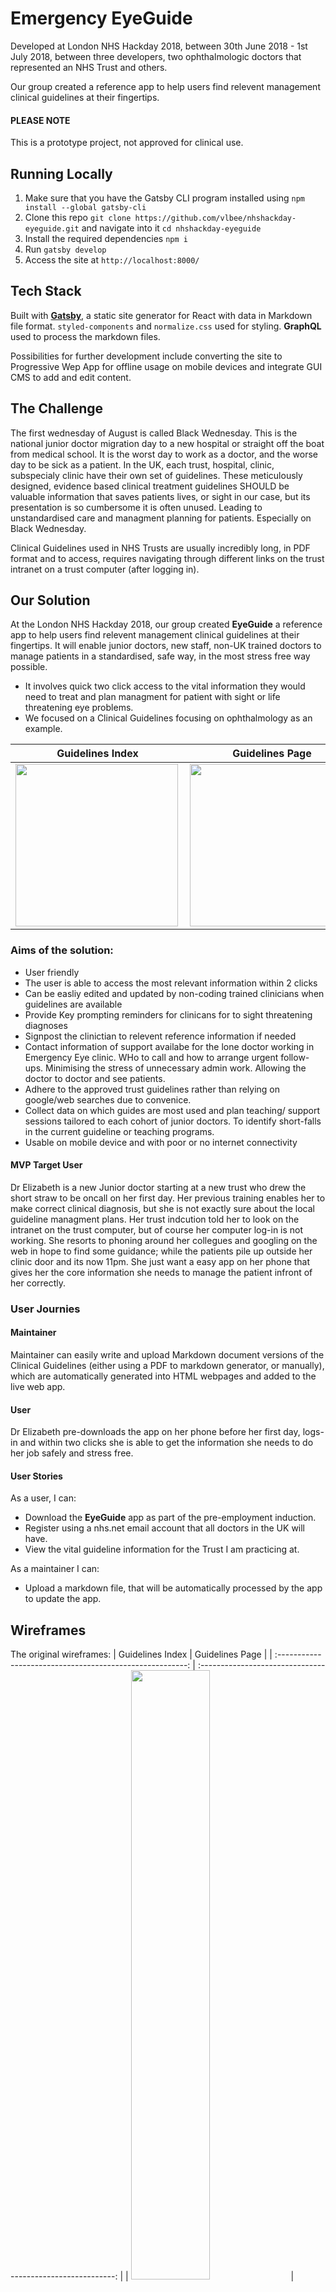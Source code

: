 # Emergency EyeGuide

Developed at London NHS Hackday 2018, between 30th June 2018 - 1st July 2018, between three developers, two ophthalmologic doctors that represented an NHS Trust and others.

Our group created a reference app to help users find relevent management clinical guidelines at their fingertips.

#### PLEASE NOTE
This is a prototype project, not approved for clinical use. 

## Running Locally

1. Make sure that you have the Gatsby CLI program installed using `npm install --global gatsby-cli`
2. Clone this repo `git clone https://github.com/vlbee/nhshackday-eyeguide.git` and navigate into it `cd nhshackday-eyeguide`
3. Install the required dependencies `npm i`
4. Run `gatsby develop`
5. Access the site at `http://localhost:8000/`

## Tech Stack

Built with **[Gatsby](https://www.gatsbyjs.org/)**, a static site generator for React with data in Markdown file format.
`styled-components` and `normalize.css` used for styling.
**GraphQL** used to process the markdown files. 

Possibilities for further development include converting the site to Progressive Wep App for offline usage on mobile devices and integrate GUI CMS to add and edit content. 

## The Challenge

The first wednesday of August is called Black Wednesday.  This is the national junior doctor migration day to a new hospital or straight off the boat from medical school.  It is the worst day to work as a doctor, and the worse day to be sick as a patient.  In the UK, each trust, hospital, clinic, subspecialy clinic have their own set of guidelines.  These meticulously designed, evidence based clinical treatment guidelines SHOULD be valuable information that saves patients lives, or sight in our case, but its presentation is so cumbersome it is often unused.  Leading to unstandardised care and managment planning for patients.  Especially on Black Wednesday.

Clinical Guidelines used in NHS Trusts are usually incredibly long, in PDF format and to access, requires navigating through different links on the trust intranet on a trust computer (after logging in).

## Our Solution

At the London NHS Hackday 2018, our group created **EyeGuide** a reference app to help users find relevent management clinical guidelines at their fingertips.  It will enable junior doctors, new staff, non-UK trained doctors to manage patients in a standardised, safe way, in the most stress free way possible. 
  -  It involves quick two click access to the vital information they would need to treat and plan managment for patient with sight or life threatening eye problems. 
  - We focused on a Clinical Guidelines focusing on ophthalmology as an example.
  
  |                       Guidelines Index                        |                     Guidelines Page                     |
| :-------------------------------------------------------: | :---------------------------------------------------------: |
| <img src="https://i.imgur.com/GkTmNxD.png" align="left" width="260" > | <img src="https://i.imgur.com/0OSYiPF.png" align="left" width="260" > |



### Aims of the solution:

- User friendly
- The user is able to access the most relevant information within 2 clicks
- Can be easliy edited and updated by non-coding trained clinicians when guidelines are available
- Provide Key prompting reminders for clinicans for to sight threatening diagnoses 
- Signpost the clinictian to relevent reference information if needed
- Contact information of support availabe for the lone doctor working in Emergency Eye clinic.  WHo to call and how to arrange urgent follow-ups.  Minimising the stress of unnecessary admin work.  Allowing the doctor to doctor and see patients.
- Adhere to the approved trust guidelines rather than relying on google/web searches due to convenice.
- Collect data on which guides are most used and plan teaching/ support sessions tailored to each cohort of junior doctors.  To identify short-falls in the current guideline or teaching programs.
- Usable on mobile device and with poor or no internet connectivity

#### MVP Target User

Dr Elizabeth is a new Junior doctor starting at a new trust who drew the short straw to be oncall on her first day.  Her previous training enables her to make correct clinical diagnosis, but she is not exactly sure about the local guideline managment plans.  Her trust indcution told her to look on the intranet on the trust computer, but of course her computer log-in is not working. She resorts to phoning around her collegues and googling on the web in hope to find some guidance; while the patients pile up outside her clinic door and its now 11pm.  She just want a easy app on her phone that gives her the core information she needs to manage the patient infront of her correctly.

### User Journies

#### Maintainer
Maintainer can easily write and upload Markdown document versions of the Clinical Guidelines (either using a PDF to markdown generator, or manually), which are automatically generated into HTML webpages and added to the live web app. 

#### User
Dr Elizabeth pre-downloads the app on her phone before her first day, logs-in and within two clicks she is able to get the information she needs to do her job safely and stress free.


#### User Stories

As a user, I can: 
- Download the **EyeGuide** app as part of the pre-employment induction.
- Register using a nhs.net email account that all doctors in the UK will have.
- View the vital guideline information for the Trust I am practicing at. 

As a maintainer I can:
- Upload a markdown file, that will be automatically processed by the app to update the app.

## Wireframes

The original wireframes: 
  |                       Guidelines Index                        |                     Guidelines Page                     |
| :-------------------------------------------------------: | :---------------------------------------------------------: |
| <img src="https://i.imgur.com/9xk7RMk.png" width="50%" > | <img src="https://i.imgur.com/CyCihX5.png"  width="50%" > |



Snapshots of what was built:
  |                       Guidelines Index                        |                
| :-------------------------------------------------------: | 
| ![Navigation](https://i.imgur.com/E8LXpkq.png) |




